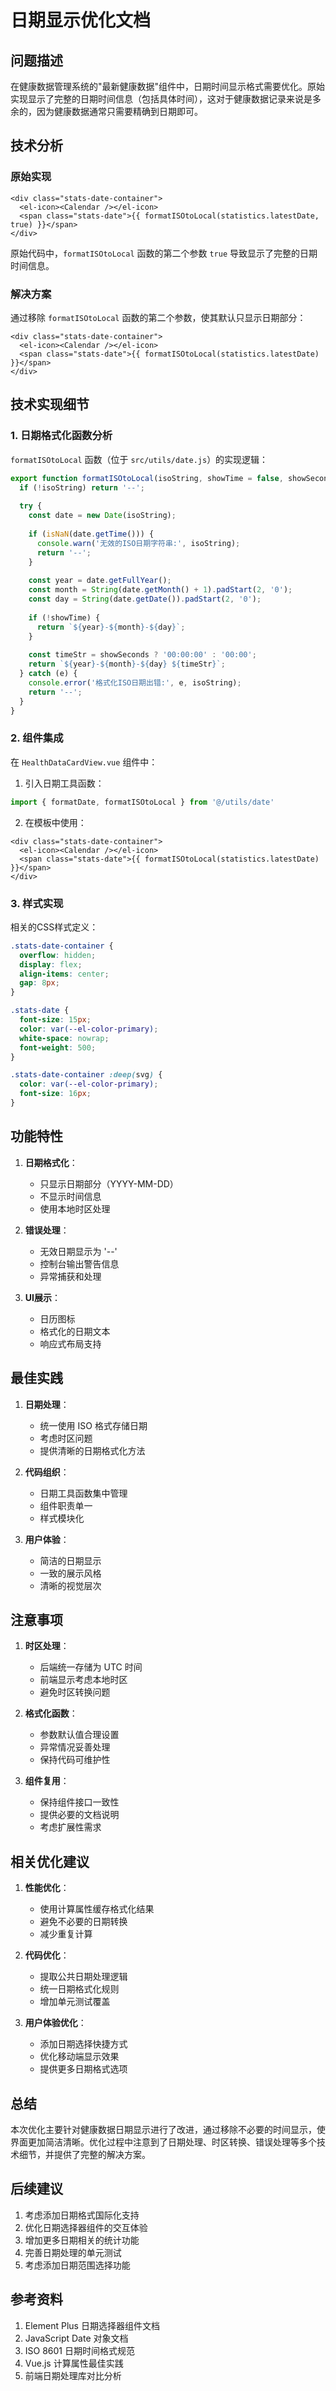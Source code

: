 # 日期显示优化文档

## 问题描述

在健康数据管理系统的"最新健康数据"组件中，日期时间显示格式需要优化。原始实现显示了完整的日期时间信息（包括具体时间），这对于健康数据记录来说是多余的，因为健康数据通常只需要精确到日期即可。

## 技术分析

### 原始实现
```vue
<div class="stats-date-container">
  <el-icon><Calendar /></el-icon>
  <span class="stats-date">{{ formatISOtoLocal(statistics.latestDate, true) }}</span>
</div>
```

原始代码中，`formatISOtoLocal` 函数的第二个参数 `true` 导致显示了完整的日期时间信息。

### 解决方案
通过移除 `formatISOtoLocal` 函数的第二个参数，使其默认只显示日期部分：

```vue
<div class="stats-date-container">
  <el-icon><Calendar /></el-icon>
  <span class="stats-date">{{ formatISOtoLocal(statistics.latestDate) }}</span>
</div>
```

## 技术实现细节

### 1. 日期格式化函数分析

`formatISOtoLocal` 函数（位于 `src/utils/date.js`）的实现逻辑：

```javascript
export function formatISOtoLocal(isoString, showTime = false, showSeconds = false) {
  if (!isoString) return '--';
  
  try {
    const date = new Date(isoString);
    
    if (isNaN(date.getTime())) {
      console.warn('无效的ISO日期字符串:', isoString);
      return '--';
    }
    
    const year = date.getFullYear();
    const month = String(date.getMonth() + 1).padStart(2, '0');
    const day = String(date.getDate()).padStart(2, '0');
    
    if (!showTime) {
      return `${year}-${month}-${day}`;
    }
    
    const timeStr = showSeconds ? '00:00:00' : '00:00';
    return `${year}-${month}-${day} ${timeStr}`;
  } catch (e) {
    console.error('格式化ISO日期出错:', e, isoString);
    return '--';
  }
}
```

### 2. 组件集成

在 `HealthDataCardView.vue` 组件中：

1. 引入日期工具函数：
```javascript
import { formatDate, formatISOtoLocal } from '@/utils/date'
```

2. 在模板中使用：
```vue
<div class="stats-date-container">
  <el-icon><Calendar /></el-icon>
  <span class="stats-date">{{ formatISOtoLocal(statistics.latestDate) }}</span>
</div>
```

### 3. 样式实现

相关的CSS样式定义：

```css
.stats-date-container {
  overflow: hidden;
  display: flex;
  align-items: center;
  gap: 8px;
}

.stats-date {
  font-size: 15px;
  color: var(--el-color-primary);
  white-space: nowrap;
  font-weight: 500;
}

.stats-date-container :deep(svg) {
  color: var(--el-color-primary);
  font-size: 16px;
}
```

## 功能特性

1. **日期格式化**：
   - 只显示日期部分（YYYY-MM-DD）
   - 不显示时间信息
   - 使用本地时区处理

2. **错误处理**：
   - 无效日期显示为 '--'
   - 控制台输出警告信息
   - 异常捕获和处理

3. **UI展示**：
   - 日历图标
   - 格式化的日期文本
   - 响应式布局支持

## 最佳实践

1. **日期处理**：
   - 统一使用 ISO 格式存储日期
   - 考虑时区问题
   - 提供清晰的日期格式化方法

2. **代码组织**：
   - 日期工具函数集中管理
   - 组件职责单一
   - 样式模块化

3. **用户体验**：
   - 简洁的日期显示
   - 一致的展示风格
   - 清晰的视觉层次

## 注意事项

1. **时区处理**：
   - 后端统一存储为 UTC 时间
   - 前端显示考虑本地时区
   - 避免时区转换问题

2. **格式化函数**：
   - 参数默认值合理设置
   - 异常情况妥善处理
   - 保持代码可维护性

3. **组件复用**：
   - 保持组件接口一致性
   - 提供必要的文档说明
   - 考虑扩展性需求

## 相关优化建议

1. **性能优化**：
   - 使用计算属性缓存格式化结果
   - 避免不必要的日期转换
   - 减少重复计算

2. **代码优化**：
   - 提取公共日期处理逻辑
   - 统一日期格式化规则
   - 增加单元测试覆盖

3. **用户体验优化**：
   - 添加日期选择快捷方式
   - 优化移动端显示效果
   - 提供更多日期格式选项

## 总结

本次优化主要针对健康数据日期显示进行了改进，通过移除不必要的时间显示，使界面更加简洁清晰。优化过程中注意到了日期处理、时区转换、错误处理等多个技术细节，并提供了完整的解决方案。

## 后续建议

1. 考虑添加日期格式国际化支持
2. 优化日期选择器组件的交互体验
3. 增加更多日期相关的统计功能
4. 完善日期处理的单元测试
5. 考虑添加日期范围选择功能

## 参考资料

1. Element Plus 日期选择器组件文档
2. JavaScript Date 对象文档
3. ISO 8601 日期时间格式规范
4. Vue.js 计算属性最佳实践
5. 前端日期处理库对比分析 